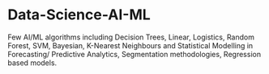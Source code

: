 # Data-Science-AI-ML
Few AI/ML algorithms including Decision Trees, Linear, Logistics, Random Forest, SVM, Bayesian, K-Nearest Neighbours and Statistical Modelling in Forecasting/ Predictive Analytics, Segmentation methodologies, Regression based models.
